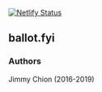 [![Netlify Status](https://api.netlify.com/api/v1/badges/78dce639-08f4-4601-9d43-2d6dc1d96b19/deploy-status)](https://app.netlify.com/sites/ballotfyi/deploys)

## ballot.fyi

### Authors

Jimmy Chion (2016-2019)
